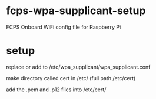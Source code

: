 # fcps-wpa-supplicant-setup

FCPS Onboard WiFi config file for Raspberry Pi

# setup

replace or add to /etc/wpa_supplicant/wpa_supplicant.conf

make directory called cert in /etc/ (full path /etc/cert)

add the .pem and .p12 files into /etc/cert/